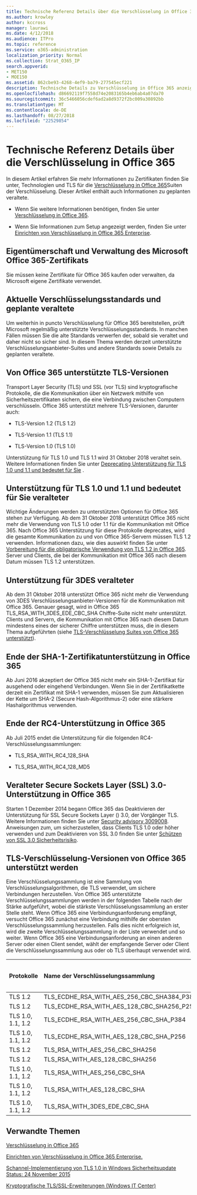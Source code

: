 ```yaml
---
title: Technische Referenz Details über die Verschlüsselung in Office 365
ms.author: krowley
author: kccross
manager: laurawi
ms.date: 4/12/2018
ms.audience: ITPro
ms.topic: reference
ms.service: o365-administration
localization_priority: Normal
ms.collection: Strat_O365_IP
search.appverid:
- MET150
- MOE150
ms.assetid: 862cbe93-4268-4ef9-ba79-277545ecf221
description: Technische Details zu Verschlüsselung in Office 365 anzeigen.
ms.openlocfilehash: d86692119f7558d74e2083165b4eb6ab4a07da70
ms.sourcegitcommit: 36c5466056cdef6ad2a8d9372f2bc009a30892bb
ms.translationtype: MT
ms.contentlocale: de-DE
ms.lasthandoff: 08/27/2018
ms.locfileid: "22529854"
---
```

# <a name="technical-reference-details-about-encryption-in-office-365"></a>Technische Referenz Details über die Verschlüsselung in Office 365

In diesem Artikel erfahren Sie mehr Informationen zu Zertifikaten finden Sie unter, Technologien und TLS für die [Verschlüsselung in Office 365](encryption.md)Suiten der Verschlüsselung. Dieser Artikel enthält auch Informationen zu geplanten veraltete.
  
- Wenn Sie weitere Informationen benötigen, finden Sie unter [Verschlüsselung in Office 365](encryption.md).
    
- Wenn Sie Informationen zum Setup angezeigt werden, finden Sie unter [Einrichten von Verschlüsselung in Office 365 Enterprise](set-up-encryption.md).
    
## <a name="microsoft-office-365-certificate-ownership-and-management"></a>Eigentümerschaft und Verwaltung des Microsoft Office 365-Zertifikats

Sie müssen keine Zertifikate für Office 365 kaufen oder verwalten, da Microsoft eigene Zertifikate verwendet.
  
## <a name="current-encryption-standards-and-planned-deprecations"></a>Aktuelle Verschlüsselungsstandards und geplante veraltete

Um weiterhin in puncto Verschlüsselung für Office 365 bereitstellen, prüft Microsoft regelmäßig unterstützte Verschlüsselungsstandards. In manchen Fällen müssen Sie die alte Standards verwerfen der, sobald sie veraltet und daher nicht so sicher sind. In diesem Thema werden derzeit unterstützte Verschlüsselungsanbieter-Suites und andere Standards sowie Details zu geplanten veraltete.
  
## <a name="versions-of-tls-supported-by-office-365"></a>Von Office 365 unterstützte TLS-Versionen

Transport Layer Security (TLS) und SSL (vor TLS) sind kryptografische Protokolle, die die Kommunikation über ein Netzwerk mithilfe von Sicherheitszertifikaten sichern, die eine Verbindung zwischen Computern verschlüsseln. Office 365 unterstützt mehrere TLS-Versionen, darunter auch:
  
- TLS-Version 1.2 (TLS 1.2)
    
- TLS-Version 1.1 (TLS 1.1)
    
- TLS-Version 1.0 (TLS 1.0)
    
 Unterstützung für TLS 1.0 und TLS 1.1 wird 31 Oktober 2018 veraltet sein. Weitere Informationen finden Sie unter [Deprecating Unterstützung für TLS 1.0 und 1.1 und bedeutet für Sie](technical-reference-details-about-encryption.md#TLS11and12deprecation) . 
  
## <a name="deprecating-support-for-tls-10-and-11-and-what-this-means-for-you"></a>Unterstützung für TLS 1.0 und 1.1 und bedeutet für Sie veralteter
<a name="TLS11and12deprecation"> </a>

Wichtige Änderungen werden zu unterstützten Optionen für Office 365 stehen zur Verfügung. Ab dem 31 Oktober 2018 unterstützt Office 365 nicht mehr die Verwendung von TLS 1.0 oder 1.1 für die Kommunikation mit Office 365. Nach Office 365 Unterstützung für diese Protokolle deprecates, wird die gesamte Kommunikation zu und von Office 365-Servern müssen TLS 1.2 verwenden. Informationen dazu, wie dies auswirkt finden Sie unter [Vorbereitung für die obligatorische Verwendung von TLS 1.2 in Office 365](https://support.microsoft.com/en-us/help/4057306/preparing-for-tls-1-2-in-office-365). Server und Clients, die bei der Kommunikation mit Office 365 nach diesem Datum müssen TLS 1.2 unterstützen.
  
## <a name="deprecating-support-for-3des"></a>Unterstützung für 3DES veralteter
<a name="TLS11and12deprecation"> </a>

Ab dem 31 Oktober 2018 unterstützt Office 365 nicht mehr die Verwendung von 3DES Verschlüsselungsanbieter-Versionen für die Kommunikation mit Office 365. Genauer gesagt, wird in Office 365 TLS_RSA_WITH_3DES_EDE_CBC_SHA Chiffre-Suite nicht mehr unterstützt. Clients und Servern, die Kommunikation mit Office 365 nach diesem Datum mindestens eines der sicherer Chiffre unterstützen muss, die in diesem Thema aufgeführten (siehe [TLS-Verschlüsselung Suites von Office 365 unterstützt](technical-reference-details-about-encryption.md#TLSCipherSuites)).
  
## <a name="deprecating-sha-1-certificate-support-in-office-365"></a>Ende der SHA-1-Zertifikatunterstützung in Office 365
<a name="TLS11and12deprecation"> </a>

Ab Juni 2016 akzeptiert der Office 365 nicht mehr ein SHA-1-Zertifikat für ausgehend oder eingehend Verbindungen. Wenn Sie in der Zertifikatkette derzeit ein Zertifikat mit SHA-1 verwenden, müssen Sie zum Aktualisieren der Kette um SHA-2 (Secure Hash-Algorithmus-2) oder eine stärkere Hashalgorithmus verwenden.
  
## <a name="deprecating-rc4-support-in-office-365"></a>Ende der RC4-Unterstützung in Office 365
<a name="TLS11and12deprecation"> </a>

Ab Juli 2015 endet die Unterstützung für die folgenden RC4-Verschlüsselungssammlungen:
  
- TLS_RSA_WITH_RC4_128_SHA
    
- TLS_RSA_WITH_RC4_128_MD5
    
## <a name="deprecating-secure-sockets-layer-ssl-30-support-in-office-365"></a>Veralteter Secure Sockets Layer (SSL) 3.0-Unterstützung in Office 365
<a name="TLS11and12deprecation"> </a>

Starten 1 Dezember 2014 begann Office 365 das Deaktivieren der Unterstützung für SSL Secure Sockets Layer () 3.0, der Vorgänger TLS. Weitere Informationen finden Sie unter [Security advisory 3009008](https://technet.microsoft.com/library/security/3009008.aspx). Anweisungen zum, um sicherzustellen, dass Clients TLS 1.0 oder höher verwenden und zum Deaktivieren von SSL 3.0 finden Sie unter [Schützen von SSL 3.0 Sicherheitsrisiko](http://blogs.office.com/2014/10/29/protecting-ssl-3-0-vulnerability/).
  
## <a name="tls-cipher-suites-supported-by-office-365"></a>TLS-Verschlüsselung-Versionen von Office 365 unterstützt werden
<a name="TLSCipherSuites"> </a>

Eine Verschlüsselungssammlung ist eine Sammlung von Verschlüsselungsalgorithmen, die TLS verwendet, um sichere Verbindungen herzustellen. Von Office 365 unterstützte Verschlüsselungssammlungen werden in der folgenden Tabelle nach der Stärke aufgeführt, wobei die stärkste Verschlüsselungssammlung an erster Stelle steht. Wenn Office 365 eine Verbindungsanforderung empfängt, versucht Office 365 zunächst eine Verbindung mithilfe der obersten Verschlüsselungssammlung herzustellen. Falls dies nicht erfolgreich ist, wird die zweite Verschlüsselungssammlung in der Liste verwendet und so weiter. Wenn Office 365 eine Verbindungsanforderung an einen anderen Server oder einen Client sendet, wählt der empfangende Server oder Client die Verschlüsselungssammlung aus oder ob TLS überhaupt verwendet wird.
  
|**Protokolle**|**Name der Verschlüsselungssammlung**|**Schlüsselaustauschalgorithmus/Stärke**|**Unterstützung von Perfect Forward Secrecy**|**Authentifizierungsalgorithmus/Stärke**|**Verschlüsselung/Stärke**|
|:-----|:-----|:-----|:-----|:-----|:-----|
|TLS 1.2  <br/> |TLS_ECDHE_RSA_WITH_AES_256_CBC_SHA384_P384  <br/> |ECDH/192  <br/> |Ja  <br/> |RSA/112  <br/> |AES/256  <br/> |
|TLS 1.2  <br/> |TLS_ECDHE_RSA_WITH_AES_128_CBC_SHA256_P256  <br/> |ECDH/128  <br/> |Ja  <br/> |RSA/112  <br/> |AES/128  <br/> |
|TLS 1.0, 1.1, 1.2  <br/> |TLS_ECDHE_RSA_WITH_AES_256_CBC_SHA_P384  <br/> |ECDH/192  <br/> |Ja  <br/> |RSA/112  <br/> |AES/256  <br/> |
|TLS 1.0, 1.1, 1.2  <br/> |TLS_ECDHE_RSA_WITH_AES_128_CBC_SHA_P256  <br/> |ECDH/128  <br/> |Ja  <br/> |RSA/112  <br/> |AES/128  <br/> |
|TLS 1.2  <br/> |TLS_RSA_WITH_AES_256_CBC_SHA256  <br/> |RSA/112  <br/> |Nein  <br/> |RSA/112  <br/> |AES/256  <br/> |
|TLS 1.2  <br/> |TLS_RSA_WITH_AES_128_CBC_SHA256  <br/> |RSA/112  <br/> |Nein  <br/> |RSA/112  <br/> |AES/128  <br/> |
|TLS 1.0, 1.1, 1.2  <br/> |TLS_RSA_WITH_AES_256_CBC_SHA  <br/> |RSA/112  <br/> |Nein  <br/> |RSA/112  <br/> |AES/256  <br/> |
|TLS 1.0, 1.1, 1.2  <br/> |TLS_RSA_WITH_AES_128_CBC_SHA  <br/> |RSA/112  <br/> |Nein  <br/> |RSA/112  <br/> |AES/128  <br/> |
|TLS 1.0, 1.1, 1.2  <br/> |TLS_RSA_WITH_3DES_EDE_CBC_SHA  <br/> |RSA/112  <br/> |Nein  <br/> |RSA/112  <br/> |3DES/192  <br/> |
   
## <a name="related-topics"></a>Verwandte Themen
<a name="TLSCipherSuites"> </a>

[Verschlüsselung in Office 365](encryption.md)
  
[Einrichten von Verschlüsselung in Office 365 Enterprise.](set-up-encryption.md)
  
[Schannel-Implementierung von TLS 1.0 in Windows Sicherheitsupdate Status: 24 November 2015](https://support.microsoft.com/kb/3117336)
  
[Kryptografische TLS/SSL-Erweiterungen (Windows IT Center)](https://technet.microsoft.com/en-us/library/cc766285%28v=ws.10%29.aspx)
  

